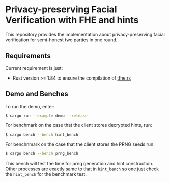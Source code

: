 # Privacy-preserving Facial Verification with FHE and hints
This repository provides the implementation about privacy-preserving facial verification for semi-honest two parties in one round.

## Requirements
Current requirement is just:
- Rust version >= 1.84 
to ensure the compilation of [tfhe.rs](https://github.com/zama-ai/tfhe-rs)

## Demo and Benches
To run the demo, enter:
```sh
$ cargo run --example demo --release
```

For benchmark on the case that the client stores decrypted hints, run:
```sh
$ cargo bench --bench hint_bench
```

For benchnmark on the case that the client stores the PRNG seeds run:
```sh
$ cargo bench --bench prng_bench
```
This bench will test the time for prng generation and hint construction. Other processes are exactly same to that in `hint_bench` so one just check the `hint_bench` for the benchmark test.
